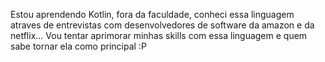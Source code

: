 Estou aprendendo Kotlin, fora da faculdade, conheci essa linguagem atraves de entrevistas com desenvolvedores de software da amazon e da netflix...
Vou tentar aprimorar minhas skills com essa linguagem e quem sabe tornar ela como principal :P